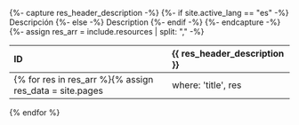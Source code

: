 {%- capture res_header_description -%}
{%- if site.active_lang == "es" -%}
Descripción
{%- else -%}
Description
{%- endif -%}
{%- endcapture -%}
{%- assign res_arr = include.resources | split: "," -%}

| ID | {{ res_header_description }} |
|:---|:------------|
{% for res in res_arr %}{% assign res_data = site.pages | where: 'title', res | first %}| [{{ res }}]({{ res_data.url | relative_url }}) | {{ res_data.summary }} |
{% endfor %}
